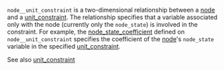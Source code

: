 `node__unit_constraint` is a two-dimensional relationship between a [node](@ref) and a [unit_constraint](@ref). The relationship specifies that a variable associated only with the node (currently only the `node_state`) is involved in the constraint. For example, the [node\_state\_coefficient](@ref) defined on `node__unit_constraint` specifies the coefficient of the [node](@ref)'s `node_state` variable in the specified [unit_constraint](@ref).

See also [unit_constraint](@ref)
